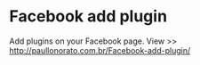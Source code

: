 Facebook add plugin
===================

Add plugins on your Facebook page.
View >> http://paullonorato.com.br/Facebook-add-plugin/
